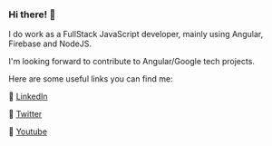 ### Hi there! 👋

I do work as a FullStack JavaScript developer, mainly using Angular, Firebase and NodeJS.

I'm looking forward to contribute to Angular/Google tech projects.

Here are some useful links you can find me:

🔗 [LinkedIn](https://www.linkedin.com/in/mateusduraes1994/)

🔗 [Twitter](https://twitter.com/mduraes1994)

🔗 [Youtube](https://www.youtube.com/channel/UCsxY6tVQED5YBALHpHLuXQw)

